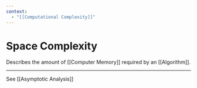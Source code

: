 ```yaml
---
context:
  - "[[Computational Complexity]]"
---
```


# Space Complexity

Describes the amount of [[Computer Memory]] required by an [[Algorithm]].

---

See [[Asymptotic Analysis]]
